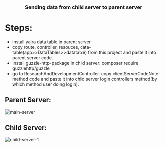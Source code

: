 <h3 align="center"> Sending data from child server to parent server </h3>

# Steps:

* install yajra data table in parent server
* copy route, controller, resouces, data-table(app>>DataTables>>datatable) from this project and paste it into parent server code.
* Install guzzle-http-package in child server: composer require guzzlehttp/guzzle
* go to ResearchAndDevelopmentController. copy clientServerCodeNote-method code and paste it into child server login controllers method(by which method user doing login).
  

## Parent Server:
![main-server](https://github.com/Selim1710/One_Server_TO_Another_Data_Passing/assets/93088169/f7808cb3-f187-4c5b-b02e-09dc115ba867)

## Child Server:
![child-server-1](https://github.com/Selim1710/One_Server_TO_Another_Data_Passing/assets/93088169/4ead3799-8a90-43d2-bfb6-68dcbe24d32e)
